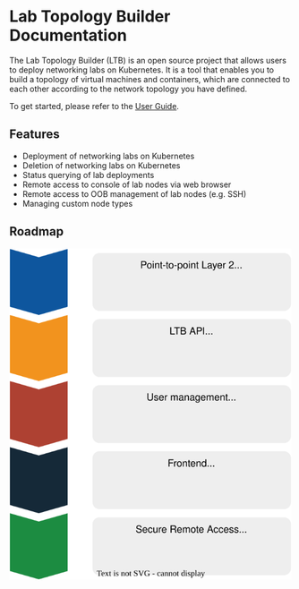 # Lab Topology Builder Documentation

The Lab Topology Builder (LTB) is an open source project that allows users to deploy networking labs on Kubernetes. It is a tool that enables you to build a topology of virtual machines and containers, which are connected to each other according to the network topology you have defined.

To get started, please refer to the [User Guide](user-guide.md).

## Features

- Deployment of networking labs on Kubernetes
- Deletion of networking labs on Kubernetes
- Status querying of lab deployments
- Remote access to console of lab nodes via web browser
- Remote access to OOB management of lab nodes (e.g. SSH)
- Managing custom node types

## Roadmap

![Roadmap](assets/drawings/roadmap.drawio.svg)
